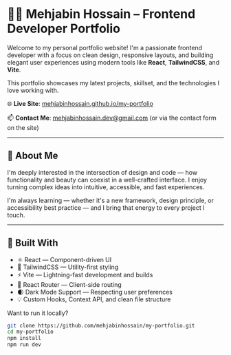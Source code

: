 # 👩‍💻 Mehjabin Hossain – Frontend Developer Portfolio

Welcome to my personal portfolio website! I'm a passionate frontend developer with a focus on clean design, responsive layouts, and building elegant user experiences using modern tools like **React**, **TailwindCSS**, and **Vite**.

This portfolio showcases my latest projects, skillset, and the technologies I love working with.

🌐 **Live Site**: [mehjabinhossain.github.io/my-portfolio](https://mehjabinhossain.github.io/my-portfolio/)

📫 **Contact Me**: mehjabinhossain.dev@gmail.com (or via the contact form on the site)

---

## 🧠 About Me

I'm deeply interested in the intersection of design and code — how functionality and beauty can coexist in a well-crafted interface. I enjoy turning complex ideas into intuitive, accessible, and fast experiences.

I'm always learning — whether it's a new framework, design principle, or accessibility best practice — and I bring that energy to every project I touch.

---

## 🚀 Built With

- ⚛️ React — Component-driven UI
- 🎨 TailwindCSS — Utility-first styling
- ⚡ Vite — Lightning-fast development and builds
- 🧭 React Router — Client-side routing
- 🌒 Dark Mode Support — Respecting user preferences
- 💡 Custom Hooks, Context API, and clean file structure

Want to run it locally?

```bash
git clone https://github.com/mehjabinhossain/my-portfolio.git
cd my-portfolio
npm install
npm run dev

